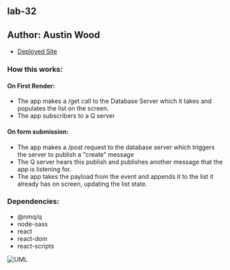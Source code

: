 ## lab-32 
## Author: Austin Wood

* [Deployed Site](https://nervous-mirzakhani-f8eb89.netlify.com/)

### How this works: 
#### On First Render:
* The app makes a /get call to the Database Server which it takes and populates the list on the screen. 
* The app subscribers to a Q server
#### On form submission: 
* The app makes a /post request to the database server which triggers the server to publish a "create" message
* The Q server hears this publish and publishes another message that the app is listening for. 
* The app takes the payload from the event and appends it to the list it already has on screen, updating the list state.
### Dependencies:
*  @nmq/q
* node-sass
* react
* react-dom
* react-scripts

![UML](https://github.com/austin-wood-401-advanced-javascript/lab-32/blob/master/assets/lab-32UML.jpg)
